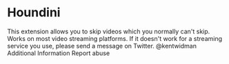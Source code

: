 # Houndini
This extension allows you to skip videos which you normally can't skip. Works on most video streaming platforms. If it doesn't work for a streaming service you use, please send a message on Twitter. @kentwidman
Additional Information
Report abuse
